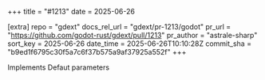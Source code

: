 +++
title = "#1213"
date = 2025-06-26

[extra]
repo = "gdext"
docs_rel_url = "gdext/pr-1213/godot"
pr_url = "https://github.com/godot-rust/gdext/pull/1213"
pr_author = "astrale-sharp"
sort_key = 2025-06-26
date_time = 2025-06-26T10:10:28Z
commit_sha = "b9ed1f6795c30f5a7c6f37b575a9af37925a552f"
+++

Implements Defaut parameters
